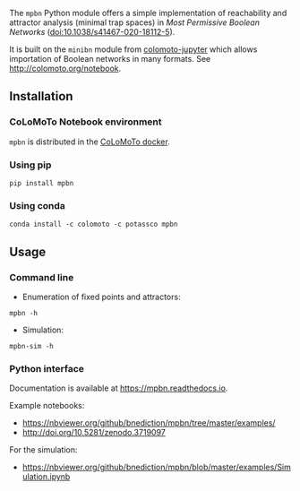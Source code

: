 
The `mpbn` Python module offers a simple implementation of reachability and attractor analysis (minimal trap spaces) in *Most Permissive Boolean Networks* ([doi:10.1038/s41467-020-18112-5](https://doi.org/10.1038/s41467-020-18112-5)).

It is built on the `minibn` module from [colomoto-jupyter](https://github.com/colomoto/colomoto-jupyter) which allows importation of Boolean networks in many formats. See http://colomoto.org/notebook.

## Installation

### CoLoMoTo Notebook environment

`mpbn` is distributed in the [CoLoMoTo docker](http://colomoto.org/notebook).

### Using pip

```
pip install mpbn
```

### Using conda
```
conda install -c colomoto -c potassco mpbn
```

## Usage

### Command line

- Enumeration of fixed points and attractors:
```
mpbn -h
```

- Simulation:
```
mpbn-sim -h
```

### Python interface

Documentation is available at https://mpbn.readthedocs.io.

Example notebooks:
* https://nbviewer.org/github/bnediction/mpbn/tree/master/examples/
* http://doi.org/10.5281/zenodo.3719097

For the simulation:
* https://nbviewer.org/github/bnediction/mpbn/blob/master/examples/Simulation.ipynb


[1]: https://arxiv.org/abs/1808.10240
